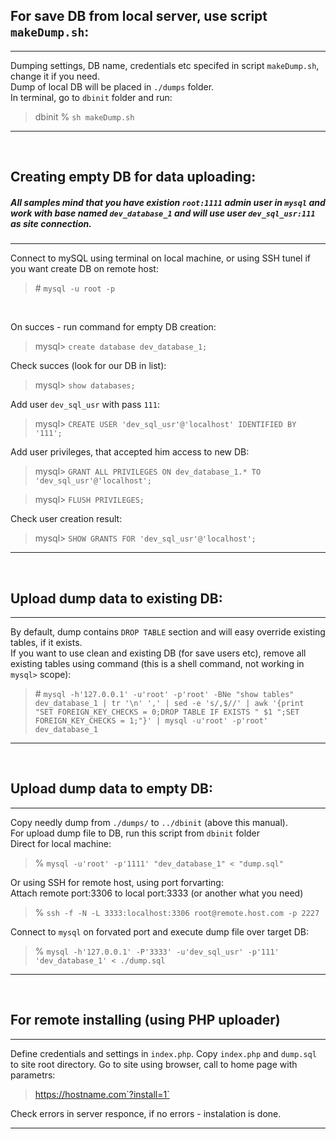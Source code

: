 ## For save DB from local server, use script `makeDump.sh`:
***
Dumping settings, DB name, credentials etc specifed in script `makeDump.sh`, change it if you need.  
Dump of local DB will be placed in `./dumps` folder.  
In terminal, go to `dbinit` folder and run:  
> dbinit % `sh makeDump.sh`
***
<br/>

## Creating empty DB for data uploading:
##### All samples mind that you have existion `root:1111` admin user in `mysql` and work with base named `dev_database_1` and will use user `dev_sql_usr:111` as site connection.
***
Connect to mySQL using terminal on local machine, or using SSH tunel if you want create DB on remote host:  
> \# `mysql -u root -p`
<br/>

On succes - run command for empty DB creation:  
> mysql> `create database dev_database_1;`  

Check succes (look for our DB in list):  
> mysql> `show databases;`  

Add user `dev_sql_usr` with pass `111`:  
> mysql> `CREATE USER 'dev_sql_usr'@'localhost' IDENTIFIED BY '111';`  

Add user privileges, that accepted him access to new DB:  
> mysql> `GRANT ALL PRIVILEGES ON dev_database_1.* TO 'dev_sql_usr'@'localhost';`  

> mysql> `FLUSH PRIVILEGES;`  

Check user creation result:  
> mysql> `SHOW GRANTS FOR 'dev_sql_usr'@'localhost';`  
***
<br/>


## Upload dump data to existing DB:
***
By default, dump contains `DROP TABLE` section and will easy override existing tables, if it exists.  
If you want to use clean and existing DB (for save users etc), remove all existing tables using command (this is a shell command, not working in `mysql>` scope):  
> \# `mysql -h'127.0.0.1' -u'root' -p'root' -BNe "show tables" dev_database_1 | tr '\n' ',' | sed -e 's/,$//' | awk '{print "SET FOREIGN_KEY_CHECKS = 0;DROP TABLE IF EXISTS " $1 ";SET FOREIGN_KEY_CHECKS = 1;"}' | mysql -u'root' -p'root' dev_database_1`
***
<br/>

## Upload dump data to empty DB:
***
Copy needly dump from `./dumps/` to `../dbinit` (above this manual).  
For upload dump file to DB, run this script from `dbinit` folder  
Direct for local machine:  
> % `mysql -u'root' -p'1111' "dev_database_1" < "dump.sql"`  

Or using SSH for remote host, using port forvarting:  
Attach remote port:3306 to local port:3333 (or another what you need)
> % `ssh -f -N -L 3333:localhost:3306 root@remote.host.com -p 2227`  

Connect to `mysql` on forvated port and execute dump file over target DB:
> % `mysql -h'127.0.0.1' -P'3333' -u'dev_sql_usr' -p'111' 'dev_database_1' < ./dump.sql`
***
<br/>

## For remote installing (using PHP uploader)
***
Define credentials and settings in `index.php`.
Copy `index.php` and `dump.sql` to site root directory.
Go to site using browser, call to home page with parametrs:
> https://hostname.com`?install=1`  

Check errors in server responce, if no errors - instalation is done.
***
